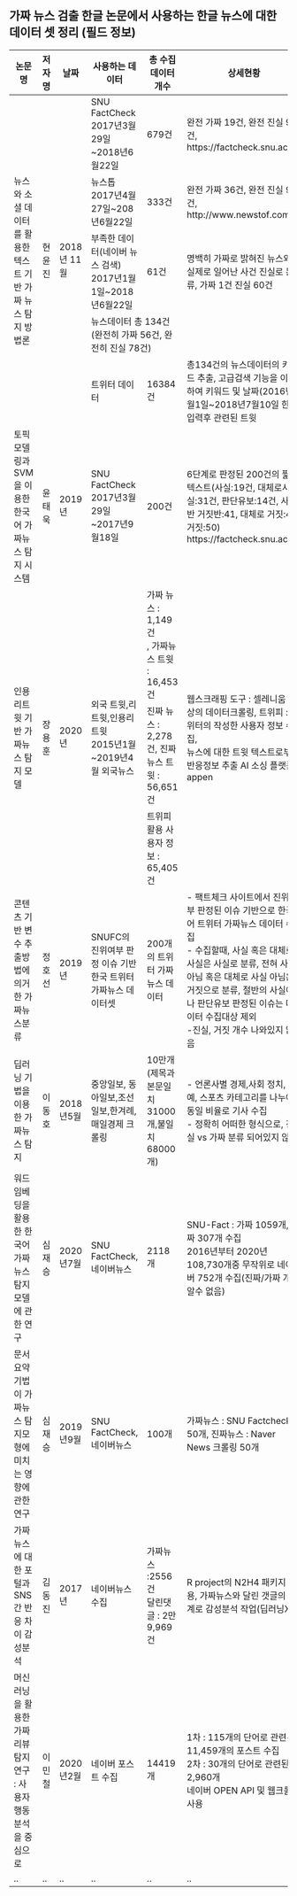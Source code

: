 ## 가짜 뉴스 검출 한글 논문에서 사용하는 한글 뉴스에 대한 데이터 셋 정리 (필드 정보)
<table>
       <thead>
           <tr>
               <th>논문명</th>
               <th>저자명</th>
               <th>날짜</th>
               <th>사용하는 데이터</th>
               <th>총 수집 데이터 개수</th>
               <th>상세현황</th>
               <th>메타데이터</th>
                  <th>원문 출처</th>
           </tr>
       </thead>
       <tbody>
           <tr>
               <td rowspan=5>뉴스와 소셜 데이터를 활용한 텍스트 기반 가짜 뉴스 탐지 방법론</td>
               <td rowspan=5>현윤진</td>
               <td rowspan=5>2018년 11월</td>               
               <td>SNU FactCheck<br/> 2017년3월29일~2018년6월22일</td>
               <td>679건</td>
               <td>완전 가짜 19건, 완전 진실 9건, https://factcheck.snu.ac.kr/</td>
                  <td rowspan=5>news_id, target(Label), title, contents, date<br/>tweet_id, target(Label), user, date, tweets</td>
                  <td rowspan=5>http://www.ndsl.kr/ndsl/commons/util/ndslOriginalView.do?dbt=JAKO&cn=JAKO201811562301535&oCn=JAKO201811562301535&pageCode=PG11&journal=NJOU00294759
</td>
           </tr>
           <tr>
               <td>뉴스톱<br/> 2017년4월27일~208년6월22일</td>
                  <td>333건</td>
                  <td>완전 가짜 36건, 완전 진실 9건, http://www.newstof.com/</td>
           </tr>
           <tr>
                  <td>부족한 데이터(네이버 뉴스 검색)<br/> 2017년1월1일~2018년6월22일</td>
                  <td>61건</td>
                  <td>명백히 가짜로 밝혀진 뉴스와 실제로 일어난 사건 진실로 분류, 가짜 1건 진실 60건</td>
           </tr>    
           <tr>
                  <td colspan=2>뉴스데이터 총 134건(완전히 가짜 56건, 완전히 진실 78건)</td>
                  <td></td>
           </tr>
           <tr>
                  <td>트위터 데이터</td>
                  <td>16384건</td>
                  <td>총134건의 뉴스데이터의 키워드 추출, 고급검색 기능을 이용하여 키워드 및 날짜(2016년1월1일~2018년7월10일 한정)입력후 관련된 트윗 </td>
           </tr>                           
           <tr>
               <td>토픽모델링과 SVM을 이용한 한국어 가짜뉴스 탐지 시스템</td>
               <td>윤태욱</td>
                  <td>2019년</td>
                  <td>SNU FactCheck<br/> 2017년3월29일~2017년9월18일</td>
                  <td>200건</td>
                  <td>6단계로 판정된 200건의 짧은텍스트(사실:19건, 대체로사실:31건, 판단유보:14건, 사실반 거짓반:41, 대체로 거짓:45, 거짓:50)<br/> https://factcheck.snu.ac.kr/</td>
                  <td>ID, fact_tag(Label), contents , 주제<br/>언론사, 관련인, 관련인 직업, 소속정당<br/>TCHC(Total Credit History Count)<br/>[어떠한 판정을 받았는가 : 실제,중립,가짜], 날짜</td>
                  <td>http://kookmin.dcollection.net/public_resource/pdf/200000174820_20200923061625.pdf</td>
           </tr>
           <tr>
                <td rowspan=3>인용리트윗 기반 가짜뉴스 탐지 모델</td>
               <td rowspan=3>장용훈</td>
                  <td rowspan=3>2020년</td>
                  <td rowspan=3>외국 트윗,리트윗,인용리트윗<br/>2015년1월~2019년4월 외국뉴스 </td>
                  <td>가짜 뉴스 : 1,149건</br>, 가짜뉴스 트윗 : 16,453건</td>                             
                  <td rowspan=3>웹스크래핑 도구 : 셀레니움 웹상의 데이터크롤링, 트위피 : 트위터의 작성한 사용자 정보 수집,</br>뉴스에 대한 트윗 텍스트로부터 반응정보 추출 AI 소싱 플랫폼 : appen</td>
                  <td rowspan=3>title, news_id,tweet_id,user,date,text<br/>rt_cnt,rep_cnt,fav_cnt 등등</td>
                  <td rowspan=3>
http://yu.dcollection.net/public_resource/pdf/200000337024_20200923061716.pdf</td>
           </tr>
              <tr>
                   <td>진짜 뉴스 : 2,278건, 진짜 뉴스 트윗 : 56,651건</td>
              </tr>
              <tr>
                     <td>트위피 활용 사용자 정보 : 65,405건 </td>
                     </tr>             
           <tr>
                <td>콘텐츠 기반 변수 추출방법에 의거한 가짜뉴스분류</td>
               <td>정호선</td>
                  <td>2019년</td>
                  <td>SNUFC의 진위여부 판정 이슈 기반 한국 트위터 가짜뉴스 데이터셋</td>
                  <td>200개의 트위터 가짜뉴스 데이터</td>
                  <td>- 팩트체크 사이트에서 진위 여부 판정된 이슈 기반으로 한국어 트위터 가짜뉴스 데이터 수집<br/>- 수집할때, 사실 혹은 대체로 사실은 사실로 분류, 전혀 사실 아님 혹은 대체로 사실 아님은 거짓으로 분류, 절반의 사실이나 판단유보 판정된 이슈는 데이터 수집대상 제외<br/>-진실, 거짓 개수 나와있지 않음</td>
                  <td>메타데이터 형식 알수 없음.</td>
       <td>http://dcollection.ewha.ac.kr/public_resource/pdf/000000154124_20200923061928.pdf</td>
           </tr>
              <tr>
                <td>딥러닝 기법을 이용한 가짜뉴스 탐지</td>
               <td>이동호</td>
                  <td>2018년5월</td>
                  <td>중앙일보, 동아일보,조선일보,한겨례, 매일경제 크롤링</td>
                  <td>10만개(제목과본문일치 31000개,불일치 68000개)</td>
                  <td>- 언론사별 경제,사회 정치, 연예, 스포츠 카테고리를 나누어 동일 비율로 기사 수집<br/>- 정확히 어떠한 형식으로, 진실 vs 가짜 분류 되어있지 않음.</td>
                  <td>메타데이터 형식 알수 없음.</td>
                  <td>http://www.ndsl.kr/ndsl/commons/util/ndslOriginalView.do?dbt=CFKO&cn=CFKO201826259815374&oCn=NPAP12689273&pageCode=PG04&journal=NPRO00377585
       </td>
           </tr>
               <tr>
                <td>워드 임베딩을 활용한 한국어 가짜뉴스 탐지모델에 관한 연구</td>
               <td>심재승</td>
                  <td>2020년7월</td>
                  <td>SNU FactCheck,네이버뉴스</td>
                  <td>2118개</td>
                  <td>SNU-Fact : 가짜 1059개, 진짜 307개 수집<br/>2016년부터 2020년 108,730개중 무작위로 네이버 752개 수집(진짜/가짜 개수 알수 없음)</td>
                  <td>메타데이터 형식 알수 없음.</td>   
           </tr>
              <tr>
                <td>문서요약 기법이 가짜뉴스 탐지모형에 미치는 영향에 관한연구</td>
               <td>심재승</td>
                  <td>2019년9월</td>
                  <td>SNU FactCheck,네이버뉴스</td>
                  <td>100개</td>
                  <td>가짜뉴스 : SNU Factcheck 50개, 진짜뉴스 : Naver News 크롤링 50개</td>
       <td>Date, Title, Full-text, Source, Evidence<br/>Col.date(date of collection), Result</td>
           </tr>
              <tr>
                <td>가짜뉴스에 대한 포털과 SNS간 반응 차이 감성분석</td>
               <td>김동진</td>
                  <td>2017년</td>
                  <td>네이버뉴스수집</td>
                  <td>가짜뉴스 :2556건<br/>달린댓글 : 2만9,969건</td>
                  <td>R project의 N2H4 패키지 사용, 가짜뉴스와 달린 갯글의 관계로 감성분석 작업(딥러닝X)</td>
       <td>메타데이터 형식 알수 없음.</td>
           </tr>
              <tr>
                <td>머신러닝을 활용한 가짜리뷰 탐지연구 : 사용자 행동 분석을 중심으로</td>
               <td>이민철</td>
                  <td>2020년2월</td>
                  <td>네이버 포스트 수집</td>
                  <td>14419개</td>
                  <td>1차 : 115개의 단어로 관련된 11,459개의 포스트 수집<br/>2차 : 30개의 단어로 관련된 2,960개<br/>네이버 OPEN API 및 웹크롤러 사용</td>
       <td>메타데이터 형식 알수 없음.</td>
           </tr>
              <tr>
                     <td>..</td>
                     <td>..</td>
                     <td>..</td>
                     <td>..</td>
                     <td>..</td>
                     <td>..</td>
                     <td>..</td>
              </tr>
       </tbody>
</table>
